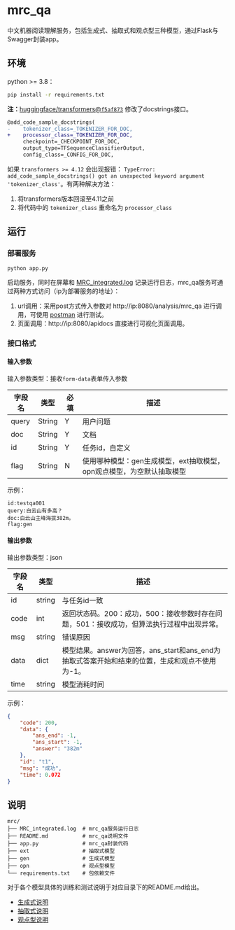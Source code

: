 # mrc_qa
中文机器阅读理解服务，包括生成式、抽取式和观点型三种模型，通过Flask与Swagger封装app。
## 环境
python >= 3.8：

```sh
pip install -r requirements.txt
```

**注：**[huggingface/transformers@`f5af873`](https://github.com/huggingface/transformers/commit/f5af87361718be29a1d3ddb2d8ef23f85b1c70c3) 修改了docstrings接口。

```diff
@add_code_sample_docstrings(
-    tokenizer_class=_TOKENIZER_FOR_DOC,
+    processor_class=_TOKENIZER_FOR_DOC,
     checkpoint=_CHECKPOINT_FOR_DOC,
     output_type=TFSequenceClassifierOutput,
     config_class=_CONFIG_FOR_DOC,
```

如果 `transformers >= 4.12` 会出现报错： `TypeError: add_code_sample_docstrings() got an unexpected keyword argument 'tokenizer_class'`。有两种解决方法：

1. 将transformers版本回滚至4.11之前
2. 将代码中的 `tokenizer_class` 重命名为 `processor_class`

## 运行

### 部署服务

```sh
python app.py
```

启动服务，同时在屏幕和 [MRC_integrated.log](./MRC_integrated.log) 记录运行日志，mrc_qa服务可通过两种方式访问（ip为部署服务的地址）：

1. url调用：采用post方式传入参数对 http://ip:8080/analysis/mrc_qa 进行调用，可使用 [postman](https://www.postman.com/) 进行测试。
2. 页面调用：http://ip:8080/apidocs 直接进行可视化页面调用。

### 接口格式

#### 输入参数

输入参数类型：接收`form-data`表单传入参数

| 字段名 | 类型   | 必填 | 描述                                                         |
| ------ | ------ | ---- | ------------------------------------------------------------ |
| query  | String | Y    | 用户问题                                                     |
| doc    | String | Y    | 文档                                                         |
| id     | String | Y    | 任务id，自定义                                               |
| flag   | String | N    | 使用哪种模型：gen生成模型，ext抽取模型，opn观点模型，为空默认抽取模型 |

示例：

```
id:testqa001
query:白云山有多高？
doc:白云山主峰海拔382m。
flag:gen
```

#### 输出参数

输出参数类型：json

| 字段名 | 类型   | 描述                                                         |
| ------ | ------ | ------------------------------------------------------------ |
| id     | string | 与任务id一致                                                 |
| code   | int    | 返回状态码。200：成功，500：接收参数时存在问题，501：接收成功，但算法执行过程中出现异常。 |
| msg    | string | 错误原因                                                     |
| data   | dict   | 模型结果。answer为回答，ans_start和ans_end为抽取式答案开始和结束的位置，生成和观点不使用为-1。 |
| time   | string | 模型消耗时间                                                 |

示例：

```json
{
    "code": 200,
    "data": {
        "ans_end": -1,
        "ans_start": -1,
        "answer": "382m"
    },
    "id": "t1",
    "msg": "成功",
    "time": 0.072
}
```

## 说明

```
mrc/
├── MRC_integrated.log	# mrc_qa服务运行日志
├── README.md			# mrc_qa说明文件
├── app.py				# mrc_qa封装代码
├── ext					# 抽取式模型
├── gen					# 生成式模型
├── opn					# 观点型模型
└── requirements.txt	# 包依赖文件
```

对于各个模型具体的训练和测试说明于对应目录下的README.md给出。

- [生成式说明](./gen/README.md)
- [抽取式说明](./ext/README.md)
- [观点型说明](./opn/README.md)
